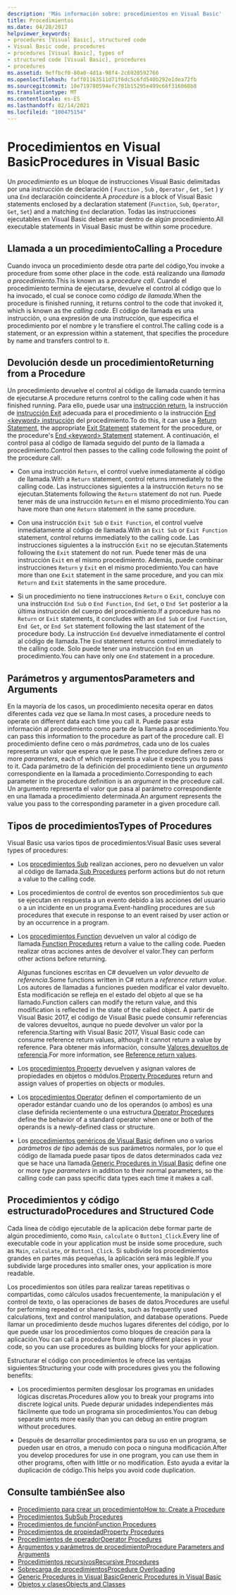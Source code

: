 ```yaml
---
description: 'Más información sobre: procedimientos en Visual Basic'
title: Procedimientos
ms.date: 04/28/2017
helpviewer_keywords:
- procedures [Visual Basic], structured code
- Visual Basic code, procedures
- procedures [Visual Basic], types of
- structured code [Visual Basic], procedures
- procedures
ms.assetid: 9effbcf0-80a0-4d1a-98f4-2c6920592766
ms.openlocfilehash: faff01163511d71f6dc5c6fd540b292e1dea72fb
ms.sourcegitcommit: 10e719780594efc781b15295e499c66f316068b8
ms.translationtype: MT
ms.contentlocale: es-ES
ms.lasthandoff: 02/14/2021
ms.locfileid: "100475154"
---
```

# <a name="procedures-in-visual-basic"></a><span data-ttu-id="20408-103">Procedimientos en Visual Basic</span><span class="sxs-lookup"><span data-stu-id="20408-103">Procedures in Visual Basic</span></span>

<span data-ttu-id="20408-104">Un *procedimiento* es un bloque de instrucciones Visual Basic delimitadas por una instrucción de declaración ( `Function` , `Sub` , `Operator` , `Get` , `Set` ) y una `End` declaración coincidente.</span><span class="sxs-lookup"><span data-stu-id="20408-104">A *procedure* is a block of Visual Basic statements enclosed by a declaration statement (`Function`, `Sub`, `Operator`, `Get`, `Set`) and a matching `End` declaration.</span></span> <span data-ttu-id="20408-105">Todas las instrucciones ejecutables en Visual Basic deben estar dentro de algún procedimiento.</span><span class="sxs-lookup"><span data-stu-id="20408-105">All executable statements in Visual Basic must be within some procedure.</span></span>  
  
## <a name="calling-a-procedure"></a><span data-ttu-id="20408-106">Llamada a un procedimiento</span><span class="sxs-lookup"><span data-stu-id="20408-106">Calling a Procedure</span></span>  

 <span data-ttu-id="20408-107">Cuando invoca un procedimiento desde otra parte del código,</span><span class="sxs-lookup"><span data-stu-id="20408-107">You invoke a procedure from some other place in the code.</span></span> <span data-ttu-id="20408-108">está realizando una *llamada a procedimiento*.</span><span class="sxs-lookup"><span data-stu-id="20408-108">This is known as a *procedure call*.</span></span> <span data-ttu-id="20408-109">Cuando el procedimiento termina de ejecutarse, devuelve el control al código que lo ha invocado, el cual se conoce como *código de llamada*.</span><span class="sxs-lookup"><span data-stu-id="20408-109">When the procedure is finished running, it returns control to the code that invoked it, which is known as the *calling code*.</span></span> <span data-ttu-id="20408-110">El código de llamada es una instrucción, o una expresión de una instrucción, que especifica el procedimiento por el nombre y le transfiere el control.</span><span class="sxs-lookup"><span data-stu-id="20408-110">The calling code is a statement, or an expression within a statement, that specifies the procedure by name and transfers control to it.</span></span>  
  
## <a name="returning-from-a-procedure"></a><span data-ttu-id="20408-111">Devolución desde un procedimiento</span><span class="sxs-lookup"><span data-stu-id="20408-111">Returning from a Procedure</span></span>  

 <span data-ttu-id="20408-112">Un procedimiento devuelve el control al código de llamada cuando termina de ejecutarse.</span><span class="sxs-lookup"><span data-stu-id="20408-112">A procedure returns control to the calling code when it has finished running.</span></span> <span data-ttu-id="20408-113">Para ello, puede usar una [instrucción return](../../../language-reference/statements/return-statement.md), la instrucción de [instrucción Exit](../../../language-reference/statements/exit-statement.md) adecuada para el procedimiento o la instrucción [End \<keyword> instrucción](../../../language-reference/statements/end-keyword-statement.md) del procedimiento.</span><span class="sxs-lookup"><span data-stu-id="20408-113">To do this, it can use a [Return Statement](../../../language-reference/statements/return-statement.md), the appropriate [Exit Statement](../../../language-reference/statements/exit-statement.md) statement for the procedure, or the procedure's [End \<keyword> Statement](../../../language-reference/statements/end-keyword-statement.md) statement.</span></span> <span data-ttu-id="20408-114">A continuación, el control pasa al código de llamada seguido del punto de la llamada a procedimiento.</span><span class="sxs-lookup"><span data-stu-id="20408-114">Control then passes to the calling code following the point of the procedure call.</span></span>  
  
- <span data-ttu-id="20408-115">Con una instrucción `Return`, el control vuelve inmediatamente al código de llamada.</span><span class="sxs-lookup"><span data-stu-id="20408-115">With a `Return` statement, control returns immediately to the calling code.</span></span> <span data-ttu-id="20408-116">Las instrucciones siguientes a la instrucción `Return` no se ejecutan.</span><span class="sxs-lookup"><span data-stu-id="20408-116">Statements following the `Return` statement do not run.</span></span> <span data-ttu-id="20408-117">Puede tener más de una instrucción `Return` en el mismo procedimiento.</span><span class="sxs-lookup"><span data-stu-id="20408-117">You can have more than one `Return` statement in the same procedure.</span></span>  
  
- <span data-ttu-id="20408-118">Con una instrucción `Exit Sub` o `Exit Function`, el control vuelve inmediatamente al código de llamada.</span><span class="sxs-lookup"><span data-stu-id="20408-118">With an `Exit Sub` or `Exit Function` statement, control returns immediately to the calling code.</span></span> <span data-ttu-id="20408-119">Las instrucciones siguientes a la instrucción `Exit` no se ejecutan.</span><span class="sxs-lookup"><span data-stu-id="20408-119">Statements following the `Exit` statement do not run.</span></span> <span data-ttu-id="20408-120">Puede tener más de una instrucción `Exit` en el mismo procedimiento. Además, puede combinar instrucciones `Return` y `Exit` en el mismo procedimiento.</span><span class="sxs-lookup"><span data-stu-id="20408-120">You can have more than one `Exit` statement in the same procedure, and you can mix `Return` and `Exit` statements in the same procedure.</span></span>  
  
- <span data-ttu-id="20408-121">Si un procedimiento no tiene instrucciones `Return` o `Exit`, concluye con una instrucción `End Sub` o `End Function`, `End Get`, o `End Set` posterior a la última instrucción del cuerpo del procedimiento.</span><span class="sxs-lookup"><span data-stu-id="20408-121">If a procedure has no `Return` or `Exit` statements, it concludes with an `End Sub` or `End Function`, `End Get`, or `End Set` statement following the last statement of the procedure body.</span></span> <span data-ttu-id="20408-122">La instrucción `End` devuelve inmediatamente el control al código de llamada.</span><span class="sxs-lookup"><span data-stu-id="20408-122">The `End` statement returns control immediately to the calling code.</span></span> <span data-ttu-id="20408-123">Solo puede tener una instrucción `End` en un procedimiento.</span><span class="sxs-lookup"><span data-stu-id="20408-123">You can have only one `End` statement in a procedure.</span></span>  
  
## <a name="parameters-and-arguments"></a><span data-ttu-id="20408-124">Parámetros y argumentos</span><span class="sxs-lookup"><span data-stu-id="20408-124">Parameters and Arguments</span></span>  

 <span data-ttu-id="20408-125">En la mayoría de los casos, un procedimiento necesita operar en datos diferentes cada vez que se llama.</span><span class="sxs-lookup"><span data-stu-id="20408-125">In most cases, a procedure needs to operate on different data each time you call it.</span></span> <span data-ttu-id="20408-126">Puede pasar esta información al procedimiento como parte de la llamada a procedimiento.</span><span class="sxs-lookup"><span data-stu-id="20408-126">You can pass this information to the procedure as part of the procedure call.</span></span> <span data-ttu-id="20408-127">El procedimiento define cero o más *parámetros*, cada uno de los cuales representa un valor que espera que le pase.</span><span class="sxs-lookup"><span data-stu-id="20408-127">The procedure defines zero or more *parameters*, each of which represents a value it expects you to pass to it.</span></span> <span data-ttu-id="20408-128">Cada parámetro de la definición del procedimiento tiene un *argumento* correspondiente en la llamada a procedimiento.</span><span class="sxs-lookup"><span data-stu-id="20408-128">Corresponding to each parameter in the procedure definition is an *argument* in the procedure call.</span></span> <span data-ttu-id="20408-129">Un argumento representa el valor que pasa al parámetro correspondiente en una llamada a procedimiento determinada.</span><span class="sxs-lookup"><span data-stu-id="20408-129">An argument represents the value you pass to the corresponding parameter in a given procedure call.</span></span>  
  
## <a name="types-of-procedures"></a><span data-ttu-id="20408-130">Tipos de procedimientos</span><span class="sxs-lookup"><span data-stu-id="20408-130">Types of Procedures</span></span>  

 <span data-ttu-id="20408-131">Visual Basic usa varios tipos de procedimientos:</span><span class="sxs-lookup"><span data-stu-id="20408-131">Visual Basic uses several types of procedures:</span></span>  
  
- <span data-ttu-id="20408-132">Los [procedimientos Sub](./sub-procedures.md) realizan acciones, pero no devuelven un valor al código de llamada.</span><span class="sxs-lookup"><span data-stu-id="20408-132">[Sub Procedures](./sub-procedures.md) perform actions but do not return a value to the calling code.</span></span>  
  
- <span data-ttu-id="20408-133">Los procedimientos de control de eventos son procedimientos `Sub` que se ejecutan en respuesta a un evento debido a las acciones del usuario o a un incidente en un programa.</span><span class="sxs-lookup"><span data-stu-id="20408-133">Event-handling procedures are `Sub` procedures that execute in response to an event raised by user action or by an occurrence in a program.</span></span>  
  
- <span data-ttu-id="20408-134">Los [procedimientos Function](./function-procedures.md) devuelven un valor al código de llamada.</span><span class="sxs-lookup"><span data-stu-id="20408-134">[Function Procedures](./function-procedures.md) return a value to the calling code.</span></span> <span data-ttu-id="20408-135">Pueden realizar otras acciones antes de devolver el valor.</span><span class="sxs-lookup"><span data-stu-id="20408-135">They can perform other actions before returning.</span></span>

    <span data-ttu-id="20408-136">Algunas funciones escritas en C# devuelven un *valor devuelto de referencia*.</span><span class="sxs-lookup"><span data-stu-id="20408-136">Some functions written in C# return a *reference return value*.</span></span> <span data-ttu-id="20408-137">Los autores de llamadas a funciones pueden modificar el valor devuelto. Esta modificación se refleja en el estado del objeto al que se ha llamado.</span><span class="sxs-lookup"><span data-stu-id="20408-137">Function callers can modify the return value, and this modification is reflected in the state of the called object.</span></span> <span data-ttu-id="20408-138">A partir de Visual Basic 2017, el código de Visual Basic puede consumir referencias de valores devueltos, aunque no puede devolver un valor por la referencia.</span><span class="sxs-lookup"><span data-stu-id="20408-138">Starting with Visual Basic 2017, Visual Basic code can consume reference return values, although it cannot return a value by reference.</span></span> <span data-ttu-id="20408-139">Para obtener más información, consulte [Valores devueltos de referencia](ref-return-values.md).</span><span class="sxs-lookup"><span data-stu-id="20408-139">For more information, see [Reference return values](ref-return-values.md).</span></span>
  
- <span data-ttu-id="20408-140">Los [procedimientos Property](./property-procedures.md) devuelven y asignan valores de propiedades en objetos o módulos.</span><span class="sxs-lookup"><span data-stu-id="20408-140">[Property Procedures](./property-procedures.md) return and assign values of properties on objects or modules.</span></span>  
  
- <span data-ttu-id="20408-141">Los [procedimientos Operator](./operator-procedures.md) definen el comportamiento de un operador estándar cuando uno de los operandos (o ambos) es una clase definida recientemente o una estructura.</span><span class="sxs-lookup"><span data-stu-id="20408-141">[Operator Procedures](./operator-procedures.md) define the behavior of a standard operator when one or both of the operands is a newly-defined class or structure.</span></span>  
  
- <span data-ttu-id="20408-142">Los [procedimientos genéricos de Visual Basic](../data-types/generic-procedures.md) definen uno o varios *parámetros de tipo* además de sus parámetros normales, por lo que el código de llamada puede pasar tipos de datos determinados cada vez que se hace una llamada.</span><span class="sxs-lookup"><span data-stu-id="20408-142">[Generic Procedures in Visual Basic](../data-types/generic-procedures.md) define one or more *type parameters* in addition to their normal parameters, so the calling code can pass specific data types each time it makes a call.</span></span>  
  
## <a name="procedures-and-structured-code"></a><span data-ttu-id="20408-143">Procedimientos y código estructurado</span><span class="sxs-lookup"><span data-stu-id="20408-143">Procedures and Structured Code</span></span>  

 <span data-ttu-id="20408-144">Cada línea de código ejecutable de la aplicación debe formar parte de algún procedimiento, como `Main`, `calculate` o `Button1_Click`.</span><span class="sxs-lookup"><span data-stu-id="20408-144">Every line of executable code in your application must be inside some procedure, such as `Main`, `calculate`, or `Button1_Click`.</span></span> <span data-ttu-id="20408-145">Si subdivide los procedimientos grandes en partes más pequeñas, la aplicación será más legible.</span><span class="sxs-lookup"><span data-stu-id="20408-145">If you subdivide large procedures into smaller ones, your application is more readable.</span></span>  
  
 <span data-ttu-id="20408-146">Los procedimientos son útiles para realizar tareas repetitivas o compartidas, como cálculos usados frecuentemente, la manipulación y el control de texto, o las operaciones de bases de datos.</span><span class="sxs-lookup"><span data-stu-id="20408-146">Procedures are useful for performing repeated or shared tasks, such as frequently used calculations, text and control manipulation, and database operations.</span></span> <span data-ttu-id="20408-147">Puede llamar un procedimiento desde muchos lugares diferentes del código, por lo que puede usar los procedimientos como bloques de creación para la aplicación.</span><span class="sxs-lookup"><span data-stu-id="20408-147">You can call a procedure from many different places in your code, so you can use procedures as building blocks for your application.</span></span>  
  
 <span data-ttu-id="20408-148">Estructurar el código con procedimientos le ofrece las ventajas siguientes:</span><span class="sxs-lookup"><span data-stu-id="20408-148">Structuring your code with procedures gives you the following benefits:</span></span>  
  
- <span data-ttu-id="20408-149">Los procedimientos permiten desglosar los programas en unidades lógicas discretas.</span><span class="sxs-lookup"><span data-stu-id="20408-149">Procedures allow you to break your programs into discrete logical units.</span></span> <span data-ttu-id="20408-150">Puede depurar unidades independientes más fácilmente que todo un programa sin procedimientos.</span><span class="sxs-lookup"><span data-stu-id="20408-150">You can debug separate units more easily than you can debug an entire program without procedures.</span></span>  
  
- <span data-ttu-id="20408-151">Después de desarrollar procedimientos para su uso en un programa, se pueden usar en otros, a menudo con poca o ninguna modificación.</span><span class="sxs-lookup"><span data-stu-id="20408-151">After you develop procedures for use in one program, you can use them in other programs, often with little or no modification.</span></span> <span data-ttu-id="20408-152">Esto ayuda a evitar la duplicación de código.</span><span class="sxs-lookup"><span data-stu-id="20408-152">This helps you avoid code duplication.</span></span>  
  
## <a name="see-also"></a><span data-ttu-id="20408-153">Consulte también</span><span class="sxs-lookup"><span data-stu-id="20408-153">See also</span></span>

- [<span data-ttu-id="20408-154">Procedimiento para crear un procedimiento</span><span class="sxs-lookup"><span data-stu-id="20408-154">How to: Create a Procedure</span></span>](./how-to-create-a-procedure.md)
- [<span data-ttu-id="20408-155">Procedimientos Sub</span><span class="sxs-lookup"><span data-stu-id="20408-155">Sub Procedures</span></span>](./sub-procedures.md)
- [<span data-ttu-id="20408-156">Procedimientos de función</span><span class="sxs-lookup"><span data-stu-id="20408-156">Function Procedures</span></span>](./function-procedures.md)
- [<span data-ttu-id="20408-157">Procedimientos de propiedad</span><span class="sxs-lookup"><span data-stu-id="20408-157">Property Procedures</span></span>](./property-procedures.md)
- [<span data-ttu-id="20408-158">Procedimientos de operador</span><span class="sxs-lookup"><span data-stu-id="20408-158">Operator Procedures</span></span>](./operator-procedures.md)
- [<span data-ttu-id="20408-159">Argumentos y parámetros de procedimiento</span><span class="sxs-lookup"><span data-stu-id="20408-159">Procedure Parameters and Arguments</span></span>](./procedure-parameters-and-arguments.md)
- [<span data-ttu-id="20408-160">Procedimientos recursivos</span><span class="sxs-lookup"><span data-stu-id="20408-160">Recursive Procedures</span></span>](./recursive-procedures.md)
- [<span data-ttu-id="20408-161">Sobrecarga de procedimientos</span><span class="sxs-lookup"><span data-stu-id="20408-161">Procedure Overloading</span></span>](./procedure-overloading.md)
- [<span data-ttu-id="20408-162">Generic Procedures in Visual Basic</span><span class="sxs-lookup"><span data-stu-id="20408-162">Generic Procedures in Visual Basic</span></span>](../data-types/generic-procedures.md)
- [<span data-ttu-id="20408-163">Objetos y clases</span><span class="sxs-lookup"><span data-stu-id="20408-163">Objects and Classes</span></span>](../objects-and-classes/index.md)
